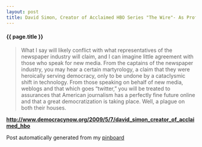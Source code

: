 ```yaml
---
layout: post
title: David Simon, Creator of Acclaimed HBO Series "The Wire"- As Profit Motive Guts Newspapers, Communities Lose Out
---
```


#### {{ page.title }}

> What I say will likely conflict with what representatives of the newspaper industry will claim, and I can imagine little agreement with those who speak for new media. From the captains of the newspaper industry, you may hear a certain martyrology, a claim that they were heroically serving democracy, only to be undone by a cataclysmic shift in technology. From those speaking on behalf of new media, weblogs and that which goes “twitter,” you will be treated to assurances that American journalism has a perfectly fine future online and that a great democratization is taking place. Well, a plague on both their houses.  

<strong><a href='http://www.democracynow.org/2009/5/7/david_simon_creator_of_acclaimed_hbo'>http://www.democracynow.org/2009/5/7/david_simon_creator_of_acclaimed_hbo</a></strong>

Post automatically generated from my <a href="http://pinboard.in/u:ndfine">pinboard</a>
